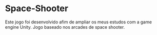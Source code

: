 # Space-Shooter
Este jogo foi desenvolvido afim de ampliar os meus estudos com a game engine Unity. Jogo baseado nos arcades de space shooter.
